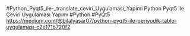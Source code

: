 #Python_Pyqt5_ile-_translate_ceviri_Uygulamasi_Yapimi
Python Pyqt5 ile Çeviri Uygulaması Yapımı #Python #PyQt5
https://medium.com/@bilalyasar07/python-pyqt5-ile-periyodik-tablo-uygulaması-c2e171b720f2
